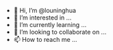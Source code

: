 - 👋 Hi, I’m @louninghua
- 👀 I’m interested in ...
- 🌱 I’m currently learning ...
- 💞️ I’m looking to collaborate on ...
- 📫 How to reach me ...

<!---
louninghua/louninghua is a ✨ special ✨ repository because its `README.md` (this file) appears on your GitHub profile.
You can click the Preview link to take a look at your changes.
--->
